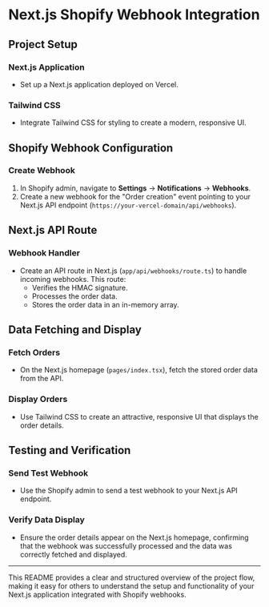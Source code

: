 # Next.js Shopify Webhook Integration

## Project Setup

### Next.js Application
- Set up a Next.js application deployed on Vercel.

### Tailwind CSS
- Integrate Tailwind CSS for styling to create a modern, responsive UI.

## Shopify Webhook Configuration

### Create Webhook
1. In Shopify admin, navigate to **Settings** -> **Notifications** -> **Webhooks**.
2. Create a new webhook for the "Order creation" event pointing to your Next.js API endpoint (`https://your-vercel-domain/api/webhooks`).

## Next.js API Route

### Webhook Handler
- Create an API route in Next.js (`app/api/webhooks/route.ts`) to handle incoming webhooks. This route:
  - Verifies the HMAC signature.
  - Processes the order data.
  - Stores the order data in an in-memory array.

## Data Fetching and Display

### Fetch Orders
- On the Next.js homepage (`pages/index.tsx`), fetch the stored order data from the API.

### Display Orders
- Use Tailwind CSS to create an attractive, responsive UI that displays the order details.

## Testing and Verification

### Send Test Webhook
- Use the Shopify admin to send a test webhook to your Next.js API endpoint.

### Verify Data Display
- Ensure the order details appear on the Next.js homepage, confirming that the webhook was successfully processed and the data was correctly fetched and displayed.

---

This README provides a clear and structured overview of the project flow, making it easy for others to understand the setup and functionality of your Next.js application integrated with Shopify webhooks.
